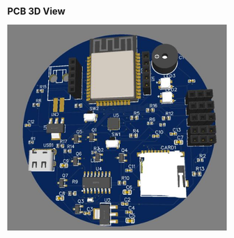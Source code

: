 ## PCB 3D View
![](https://raw.githubusercontent.com/nakujaproject/flight-control-computer/main/3dview.JPG)